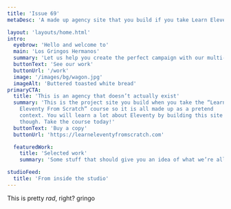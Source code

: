 ```yaml
---
title: 'Issue 69'
metaDesc: 'A made up agency site that you build if you take Learn Eleventy From Scratch, by Piccalilli'

layout: 'layouts/home.html'
intro:
  eyebrow: 'Hello and welcome to'
  main: 'Los Gringos Hermanos'
  summary: 'Let us help you create the perfect campaign with our multi-faceted team of talented creatives.'
  buttonText: 'See our work'
  buttonUrl: '/work'
  image: '/images/bg/wagon.jpg'
  imageAlt: 'Buttered toasted white bread'
primaryCTA:
  title: 'This is an agency that doesn’t actually exist'
  summary: 'This is the project site you build when you take the “Learn
    Eleventy From Scratch” course so it is all made up as a pretend
    context. You will learn a lot about Eleventy by building this site
    though. Take the course today!'
  buttonText: 'Buy a copy'
  buttonUrl: 'https://learneleventyfromscratch.com'

  featuredWork:
    title: 'Selected work'
    summary: 'Some stuff that should give you an idea of what we’re all about.'

studioFeed:
  title: 'From inside the studio'
---
```


This is pretty _rad_, right? gringo